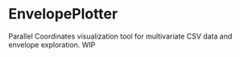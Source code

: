 # EnvelopePlotter
Parallel Coordinates visualization tool for multivariate CSV data and envelope exploration. WIP
